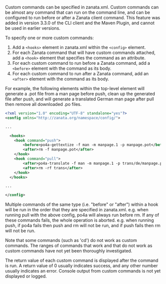 <!-- TODO: Move to zanata-client readthedocs section -->
Custom commands can be specified in zanata.xml. Custom commands can be almost any command that can run on the command line, and can be configured to run before or after a Zanata client command. This feature was added in version 3.3.0 of the CLI client and the Maven Plugin, and cannot be used in earlier versions.

To specify one or more custom commands:

 1. Add a `<hooks>` element in zanata.xml within the `<config>` element.
 1. For each Zanata command that will have custom commands attached, add a `<hook>` element that specifies the command as an attribute.
 1. For each custom command to run before a Zanata command, add a `<before>` element with the command as its body.
 1. For each custom command to run after a Zanata command, add an `<after>` element with the command as its body.

For example, the following elements within the top-level <config> element will generate a .pot file from a man page before push, clean up the generated file after push, and will generate a translated German man page after pull then remove all downloaded .po files.

```xml
<?xml version="1.0" encoding="UTF-8" standalone="yes"?>
<config xmlns="http://zanata.org/namespace/config/">

...

  <hooks>
    <hook command="push">
        <before>po4a-gettextize -f man -m manpage.1 -p manpage.pot</before>
        <after>rm -f manpage.pot</after>
    </hook>
    <hook command="pull">
        <after>po4a-translate -f man -m manpage.1 -p trans/de/manpage.po -l manpage.de.1 --keep 1</after>
        <after>rm -rf trans</after>
    </hook>
  </hooks>

...

</config>
```

Multiple commands of the same type (i.e. "before" or "after") within a hook will be run in the order that they are specified in zanata.xml. e.g. when running pull with the above config, po4a will always run before rm. If any of these commands fails, the whole operation is aborted. e.g. when running push, if po4a fails then push and rm will not be run, and if push fails then rm will not be run.

Note that some commands (such as 'cd') do not work as custom commands. The ranges of commands that work and that do not work as custom commands have not yet been thoroughly investigated.

The return value of each custom command is displayed after the command is run. A return value of 0 usually indicates success, and any other number usually indicates an error. Console output from custom commands is not yet displayed or logged.